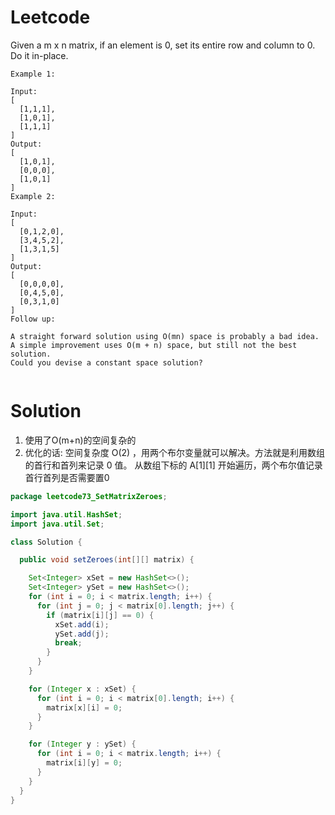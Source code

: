 # Leetcode

Given a m x n matrix, if an element is 0, set its entire row and column to 0. Do it in-place.

```
Example 1:

Input: 
[
  [1,1,1],
  [1,0,1],
  [1,1,1]
]
Output: 
[
  [1,0,1],
  [0,0,0],
  [1,0,1]
]
Example 2:

Input: 
[
  [0,1,2,0],
  [3,4,5,2],
  [1,3,1,5]
]
Output: 
[
  [0,0,0,0],
  [0,4,5,0],
  [0,3,1,0]
]
Follow up:

A straight forward solution using O(mn) space is probably a bad idea.
A simple improvement uses O(m + n) space, but still not the best solution.
Could you devise a constant space solution?


```
# Solution


1. 使用了O(m+n)的空间复杂的
2. 优化的话: 空间复杂度 O(2) ，用两个布尔变量就可以解决。方法就是利用数组的首行和首列来记录 0 值。
从数组下标的 A[1][1] 开始遍历，两个布尔值记录首行首列是否需要置0
         
```java
package leetcode73_SetMatrixZeroes;

import java.util.HashSet;
import java.util.Set;

class Solution {

  public void setZeroes(int[][] matrix) {

    Set<Integer> xSet = new HashSet<>();
    Set<Integer> ySet = new HashSet<>();
    for (int i = 0; i < matrix.length; i++) {
      for (int j = 0; j < matrix[0].length; j++) {
        if (matrix[i][j] == 0) {
          xSet.add(i);
          ySet.add(j);
          break;
        }
      }
    }

    for (Integer x : xSet) {
      for (int i = 0; i < matrix[0].length; i++) {
        matrix[x][i] = 0;
      }
    }

    for (Integer y : ySet) {
      for (int i = 0; i < matrix.length; i++) {
        matrix[i][y] = 0;
      }
    }
  }
}

```
